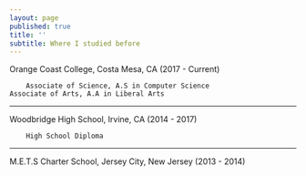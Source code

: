 ```yaml
---
layout: page
published: true
title: ''
subtitle: Where I studied before
---
```

Orange Coast College, Costa Mesa, CA (2017 - Current)
		
        Associate of Science, A.S in Computer Science
	Associate of Arts, A.A in Liberal Arts
        
---

Woodbridge High School, Irvine, CA (2014 - 2017)
		
        High School Diploma
        
---

M.E.T.S Charter School, Jersey City, New Jersey (2013 - 2014)
